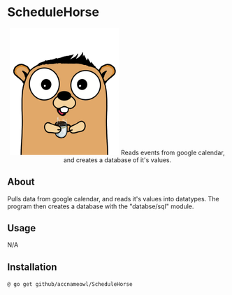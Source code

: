 # ScheduleHorse

<p align="center">
    <img src="gopher_5.png" alt="gopher" width="250"/>   
    Reads events from google calendar, and creates a database of it's values.
</p>

## About
Pulls data from google calendar, and reads it's values into datatypes.
The program then creates a database with the "databse/sql" module.

## Usage
N/A

## Installation
 `@ go get github/accnameowl/ScheduleHorse`



